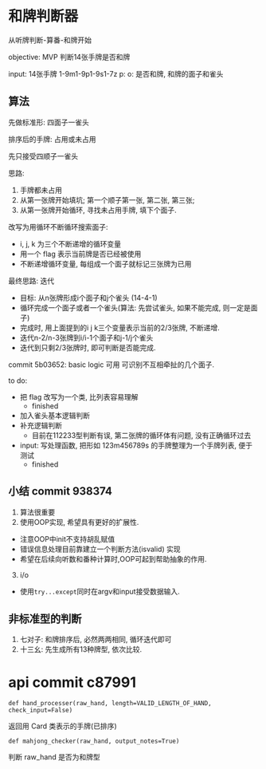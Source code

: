 # 和牌判断器

从听牌判断-算番-和牌开始

objective: MVP 判断14张手牌是否和牌

input: 14张手牌 1-9m1-9p1-9s1-7z
p:
o: 是否和牌, 和牌的面子和雀头

## 算法

先做标准形: 四面子一雀头

排序后的手牌: 占用或未占用

先只接受四顺子一雀头

思路: 

1. 手牌都未占用
2. 从第一张牌开始填坑; 第一个顺子第一张, 第二张, 第三张;
3. 从第一张牌开始循环, 寻找未占用手牌, 填下个面子.

改写为用循环不断循环搜索面子:

- i, j, k 为三个不断递增的循环变量
- 用一个 flag 表示当前牌是否已经被使用
- 不断递增循环变量, 每组成一个面子就标记三张牌为已用

最终思路: 迭代

- 目标: 从n张牌形成i个面子和j个雀头 (14-4-1)
- 循环完成一个面子或者一个雀头(算法: 先尝试雀头, 如果不能完成, 则一定是面子)
- 完成时, 用上面提到的i j k三个变量表示当前的2/3张牌, 不断递增.
- 迭代n-2/n-3张牌到i/i-1个面子和j-1/j个雀头
- 迭代到只剩2/3张牌时, 即可判断是否能完成.


commit 5b03652: basic logic 可用
可识别不互相牵扯的几个面子.

to do:

- 把 flag 改写为一个类, 比列表容易理解
  - finished
- 加入雀头基本逻辑判断
- 补充逻辑判断
  - 目前在112233型判断有误, 第二张牌的循环体有问题, 没有正确循环过去
- input: 写处理函数, 把形如 123m456789s 的手牌整理为一个手牌列表, 便于测试
  - finished

## 小结 commit 938374
1. 算法很重要
2. 使用OOP实现, 希望具有更好的扩展性.
  - 注意OOP中init不支持胡乱赋值
  - 错误信息处理目前靠建立一个判断方法(isvalid) 实现
  - 希望在后续向听数和番种计算时,OOP可起到帮助抽象的作用.
3. i/o
  - 使用`try...except`同时在argv和input接受数据输入.

## 非标准型的判断
1. 七对子: 和牌排序后, 必然两两相同, 循环迭代即可
2. 十三幺: 先生成所有13种牌型, 依次比较.

# api commit c87991

`def hand_processer(raw_hand, length=VALID_LENGTH_OF_HAND, check_input=False)`

返回用 Card 类表示的手牌(已排序)

`def mahjong_checker(raw_hand, output_notes=True)`

判断 raw_hand 是否为和牌型

